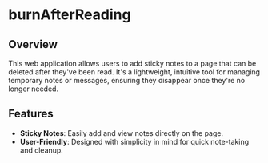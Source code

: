 <h1>burnAfterReading</h1>

<h2>Overview</h2>
<p>This web application allows users to add sticky notes to a page that can be deleted after they've been read. It's a lightweight, intuitive tool for managing temporary notes or messages, ensuring they disappear once they're no longer needed.</p>

<h2>Features</h2>
<ul>
  <li><strong>Sticky Notes</strong>: Easily add and view notes directly on the page.</li>
  <li><strong>User-Friendly</strong>: Designed with simplicity in mind for quick note-taking and cleanup.</li>
</ul>
